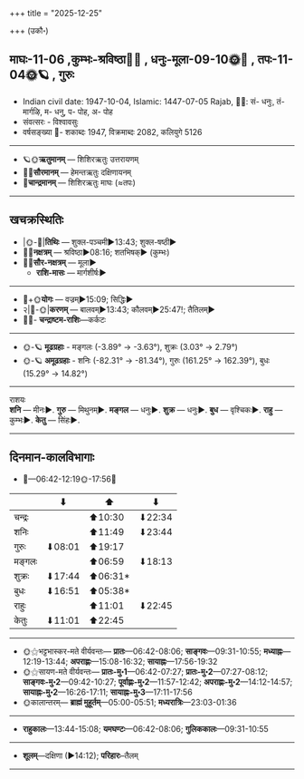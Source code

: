 +++
title = "2025-12-25"

+++
(उकौ॰)
## माघः-11-06  ,कुम्भः-श्रविष्ठा🌛🌌  ,  धनुः-मूला-09-10🌞🌌  ,  तपः-11-04🌞🪐  , गुरुः
- Indian civil date: 1947-10-04, Islamic: 1447-07-05 Rajab, 🌌🌞: सं- धनुः, तं- मार्गऴि, म- धनु, प- पोह, अ- पोह
- संवत्सरः - विश्वावसुः
- वर्षसङ्ख्या 🌛- शकाब्दः 1947, विक्रमाब्दः 2082, कलियुगे 5126
___________________
- 🪐🌞**ऋतुमानम्** — शिशिरऋतुः उत्तरायणम्
- 🌌🌞**सौरमानम्** — हेमन्तऋतुः दक्षिणायनम्
- 🌛**चान्द्रमानम्** — शिशिरऋतुः माघः (≈तपः)
___________________


## खचक्रस्थितिः
- |🌞-🌛|**तिथिः** — शुक्ल-पञ्चमी►13:43; शुक्ल-षष्ठी►  
- 🌌🌛**नक्षत्रम्** — श्रविष्ठा►08:16; शतभिषक्► (कुम्भः)  
- 🌌🌞**सौर-नक्षत्रम्** — मूला►  
  - **राशि-मासः** — मार्गशीर्षः► 
___________________
- 🌛+🌞**योगः** — वज्रम्►15:09; सिद्धिः►  
- २|🌛-🌞|**करणम्** — बालवम्►13:43; कौलवम्►25:47!; तैतिलम्►  
- 🌌🌛- **चन्द्राष्टम-राशिः**—कर्कटः  
___________________
- 🌞-🪐 **मूढग्रहाः** - मङ्गलः (-3.89° → -3.63°), शुक्रः (3.03° → 2.79°)
- 🌞-🪐 **अमूढग्रहाः** - शनिः (-82.31° → -81.34°), गुरुः (161.25° → 162.39°), बुधः (15.29° → 14.82°)
___________________
राशयः  
**शनि** — मीनः►. **गुरु** — मिथुनम्►. **मङ्गल** — धनुः►. **शुक्र** — धनुः►. **बुध** — वृश्चिकः►. **राहु** — कुम्भः►. **केतु** — सिंहः►. 
___________________


## दिनमान-कालविभागाः
- 🌅—06:42-12:19🌞-17:56🌇  

|      |⬇     |⬆     |⬇     |
|------|-----|-----|------|
|चन्द्रः|     |⬆10:30 |⬇22:34 |
|शनिः   |     |⬆11:49 |⬇23:44 |
|गुरुः  |⬇08:01 |⬆19:17 |     |
|मङ्गलः |     |⬆06:59 |⬇18:13 |
|शुक्रः |⬇17:44 |⬆06:31*|     |
|बुधः   |⬇16:51 |⬆05:38*|     |
|राहुः  |     |⬆11:01 |⬇22:45 |
|केतुः  |⬇11:01 |⬆22:45 |     |
___________________
- 🌞⚝भट्टभास्कर-मते वीर्यवन्तः— **प्रातः**—06:42-08:06; **साङ्गवः**—09:31-10:55; **मध्याह्नः**—12:19-13:44; **अपराह्णः**—15:08-16:32; **सायाह्नः**—17:56-19:32  
- 🌞⚝सायण-मते वीर्यवन्तः— **प्रातः-मु॰1**—06:42-07:27; **प्रातः-मु॰2**—07:27-08:12; **साङ्गवः-मु॰2**—09:42-10:27; **पूर्वाह्णः-मु॰2**—11:57-12:42; **अपराह्णः-मु॰2**—14:12-14:57; **सायाह्नः-मु॰2**—16:26-17:11; **सायाह्नः-मु॰3**—17:11-17:56  
- 🌞कालान्तरम्— **ब्राह्मं मुहूर्तम्**—05:00-05:51; **मध्यरात्रिः**—23:03-01:36  
___________________
- **राहुकालः**—13:44-15:08; **यमघण्टः**—06:42-08:06; **गुलिककालः**—09:31-10:55  
___________________
- **शूलम्**—दक्षिणा (►14:12); **परिहारः**–तैलम्  
___________________
